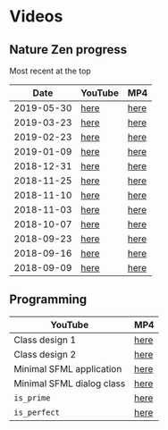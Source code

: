 # Videos

## Nature Zen progress

Most recent at the top

Date|YouTube|MP4
---|---|---
2019-05-30|[here](https://youtu.be/nTMH9XfF4fk)|[here](http://www.richelbilderbeek.nl/nature_zen_trailer_20190530.ogv)
2019-03-23|[here](https://youtu.be/7Hwl418bF8o)|[here](http://www.richelbilderbeek.nl/nature_zen_20190323.ogv)
2019-02-23|[here](https://youtu.be/lgiZTFaoB5U)|[here](http://www.richelbilderbeek.nl/nature_zen_20190223.ogv)
2019-01-09|[here](https://youtu.be/6E9TekKk0eI)|[here](http://www.richelbilderbeek.nl/nature_zen_20190109.ogv)
2018-12-31|[here](https://youtu.be/BjPuTsBj21I)|[here](http://www.richelbilderbeek.nl/nature_zen_20181231.ogv)
2018-11-25|[here](https://youtu.be/KZdfXuhqTAM)|[here](http://www.richelbilderbeek.nl/nature_zen_20181125.ogv)
2018-11-10|[here](https://youtu.be/iBzrC0pLaPE)|[here](http://www.richelbilderbeek.nl/nature_zen_20181110.ogv)
2018-11-03|[here](https://youtu.be/ZAkvK3CWLFM)|[here](http://www.richelbilderbeek.nl/nature_zen_20181103.ogv)
2018-10-07|[here](https://youtu.be/bYTBSPJuB7U)|[here](http://www.richelbilderbeek.nl/nature_zen_20181007.mp4)
2018-09-23|[here](https://youtu.be/rg2jB2NB9MY)|[here](http://www.richelbilderbeek.nl/nature_zen_20180923.mp4)
2018-09-16|[here](https://youtu.be/ad49OX7_lww)|[here](http://www.richelbilderbeek.nl/nature_zen_20180916.mp4)
2018-09-09|[here](https://youtu.be/e-2ua3MeoyU)|[here](http://www.richelbilderbeek.nl/nature_zen_20180909.mp4)

## Programming

YouTube|MP4
---|---
Class design 1|[here](https://youtu.be/U0-Wv_ek0k8)|[here](http://richelbilderbeek.nl/nature_zen_klassenontwerp_1.ogv)
Class design 2|[here](https://youtu.be/tCC_Kf_K_48)|[here](http://richelbilderbeek.nl/nature_zen_klassenontwerp_2.ogv)
Minimal SFML application|[here](https://youtu.be/FJDm7sK5BZY)|[here](http://richelbilderbeek.nl/nature_zen_minimal_sfml_application.ogv)
Minimal SFML dialog class|[here](https://youtu.be/0KC02eHzVbI)|[here](http://richelbilderbeek.nl/nature_zen_minimal_sfml_dialog_class.ogv)
`is_prime`|[here](https://youtu.be/lK0ISpaFj3g)|[here](http://richelbilderbeek.nl/cpp_tdd_is_prime.ogv)
`is_perfect`|[here](https://youtu.be/bufKQ7DhKq4)|[here](http://richelbilderbeek.nl/cpp_tdd_is_perfect.ogv)

